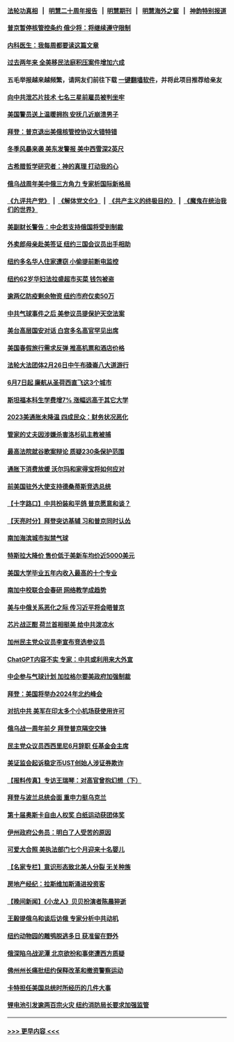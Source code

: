 #### [法轮功真相](https://github.com/gfw-breaker/truth/blob/master/README.md?t=0) &nbsp;&nbsp;|&nbsp;&nbsp; [明慧二十周年报告](https://github.com/gfw-breaker/mh-reports/blob/master/README.md?t=0) &nbsp;&nbsp;|&nbsp;&nbsp;[明慧期刊](https://github.com/gfw-breaker/mh-qikan) &nbsp;&nbsp;|&nbsp;&nbsp; [明慧海外之窗](https://github.com/gfw-breaker/mh-news/blob/master/README.md?t=0) &nbsp;&nbsp;|&nbsp;&nbsp; [神韵特别报道](https://github.com/gfw-breaker/mh-news/blob/master/shenyun.md?t=0)
#### [普京暂停核管控条约 俄少将：将继续遵守限制](../pages/nsc412/n13935788.md?t=02230343) 
#### [内科医生：我每周都要读这篇文章](../pages/nsc412/n13935219.md?t=02230343) 
#### [过去两年来 全美移民法庭积压案件增加六成](../pages/nsc412/n13935251.md?t=02230343) 
#### 五毛举报越来越频繁，请网友们前往下载 [一键翻墙软件](https://github.com/gfw-breaker/ssr-accounts)，并将此项目推荐给亲友
#### [向中共泄芯片技术 七名三星前雇员被判坐牢](../pages/nsc412/n13935767.md?t=02230343) 
#### [美国警员送上温暖拥抱 安抚几近崩溃男子](../pages/nsc412/n13935122.md?t=02230343) 
#### [拜登：普京退出美俄核管控协议大错特错](../pages/nsc412/n13935588.md?t=02230343) 
#### [冬季风暴来袭 美东发警报 美中西雪深2英尺](../pages/nsc412/n13935622.md?t=02230343) 
#### [古希腊哲学研究者：神的真理 打动我的心](../pages/nsc412/n13935136.md?t=02230343) 
#### [俄乌战周年美中俄三方角力 专家析国际新格局](../pages/nsc412/n13934906.md?t=02230343) 
#### [《九评共产党》](https://github.com/begood0513/9ping.md/blob/master/README.md) &nbsp;|&nbsp; [《解体党文化》](../../../../jtdwh.md/blob/master/README.md)  &nbsp;|&nbsp; [《共产主义的终极目的》](../../../../gczydzjmd.md/blob/master/README.md) &nbsp;|&nbsp; [《魔鬼在统治我们的世界》](../../../../mgztzwmdsj.md/blob/master/README.md) 
#### [美副财长警告：中企若支持俄国将受到制裁](../pages/nsc412/n13935247.md?t=02230343) 
#### [外卖郎母亲赴美签证 纽约三国会议员出手相助](../pages/nsc412/n13935259.md?t=02230343) 
#### [纽约多名华人住家遭窃 小偷提前断电监控](../pages/nsc412/n13935241.md?t=02230343) 
#### [纽约62岁华妇法拉盛超市买菜 钱包被盗](../pages/nsc412/n13935237.md?t=02230343) 
#### [逾两亿防疫剩余物资 纽约市府仅卖50万](../pages/nsc412/n13935223.md?t=02230343) 
#### [中共气球事件之后 美参议员提保护天空法案](../pages/nsc412/n13935184.md?t=02230343) 
#### [美台高层国安对话 白宫多名高官罕见出席](../pages/nsc412/n13935207.md?t=02230343) 
#### [美国春假旅行需求反弹 推高机票和酒店价格](../pages/nsc412/n13935075.md?t=02230343) 
#### [法轮大法团体2月26日中午布碌崙八大道游行](../pages/nsc412/n13935225.md?t=02230343) 
#### [6月7日起 廉航从圣荷西直飞这3个城市](../pages/nsc412/n13935197.md?t=02230343) 
#### [斯坦福本科生学费增7% 涨幅远高于其它大学](../pages/nsc412/n13935194.md?t=02230343) 
#### [2023美通胀未降温 四成民众：财务状况恶化](../pages/nsc412/n13935174.md?t=02230343) 
#### [管家的丈夫因涉嫌杀害洛杉矶主教被捕](../pages/nsc412/n13935145.md?t=02230343) 
#### [最高法院就谷歌案辩论 质疑230条保护范围](../pages/nsc412/n13934917.md?t=02230343) 
#### [通胀下消费放缓 沃尔玛和家得宝将如何应对](../pages/nsc412/n13935011.md?t=02230343) 
#### [前美国驻外大使支持德桑蒂斯竞选总统](../pages/nsc412/n13934996.md?t=02230343) 
#### [【十字路口】中共扮装和平鸽 普京愿意和谈？](../pages/nsc412/n13934851.md?t=02230343) 
#### [【天亮时分】拜登突访基辅 习和普京同时认怂](../pages/nsc412/n13934937.md?t=02230343) 
#### [南加海滨城市拟禁气球](../pages/nsc412/n13935027.md?t=02230343) 
#### [特斯拉大降价 售价低于美新车均价近5000美元](../pages/nsc412/n13935002.md?t=02230343) 
#### [美国大学毕业五年内收入最高的十个专业](../pages/nsc412/n13934945.md?t=02230343) 
#### [南加中校联合会春研 网络教学成趋势](../pages/nsc412/n13935014.md?t=02230343) 
#### [美与中俄关系恶化之际 传习近平将会晤普京](../pages/nsc412/n13934888.md?t=02230343) 
#### [芯片战正酣 荷兰首相挺美 给中共泼凉水](../pages/nsc412/n13934957.md?t=02230343) 
#### [加州民主党众议员李宣布竞选参议员](../pages/nsc412/n13934896.md?t=02230343) 
#### [ChatGPT内容不实 专家：中共或利用来大外宣](../pages/nsc412/n13934885.md?t=02230343) 
#### [中企参与气球计划 加拉格尔要美政府加强制裁](../pages/nsc412/n13934844.md?t=02230343) 
#### [拜登：美国将举办2024年北约峰会](../pages/nsc412/n13934914.md?t=02230343) 
#### [对抗中共 美军在印太多个小机场获使用许可](../pages/nsc412/n13934892.md?t=02230343) 
#### [俄乌战一周年前夕 拜登普京隔空交锋](../pages/nsc412/n13934895.md?t=02230343) 
#### [民主党众议员西西里尼6月辞职 任基金会主席](../pages/nsc412/n13934863.md?t=02230343) 
#### [美证监会起诉稳定币UST创始人涉证券欺诈](../pages/nsc412/n13934537.md?t=02230343) 
#### [【报料传真】专访王瑞琴：对高官曾抱幻想（下）](../pages/nsc412/n13932987.md?t=02230343) 
#### [拜登与波兰总统会面 重申力挺乌克兰](../pages/nsc412/n13934815.md?t=02230343) 
#### [第十届奥斯卡自由人权奖 白纸运动获团体奖](../pages/nsc412/n13934490.md?t=02230343) 
#### [伊州政府公务员：明白了人受苦的原因](../pages/nsc412/n13934333.md?t=02230343) 
#### [可爱大合照 美执法部门七个月迎来十名婴儿](../pages/nsc412/n13934612.md?t=02230343) 
#### [【名家专栏】意识形态致北美人分裂 无关种族](../pages/nsc412/n13934789.md?t=02230343) 
#### [房地产经纪：拉斯维加斯涌进投资客](../pages/nsc412/n13934665.md?t=02230343) 
#### [【晚间新闻】《小龙人》贝贝扮演者陈晨猝逝](../pages/nsc412/n13934667.md?t=02230343) 
#### [王毅提俄乌和谈后访俄 专家分析中共动机](../pages/nsc412/n13934301.md?t=02230343) 
#### [纽约动物园的雕鸮脱逃多日 获准留在野外](../pages/nsc412/n13934480.md?t=02230343) 
#### [俄深陷乌战泥潭 北京欲扮和事佬遭西方质疑](../pages/nsc412/n13934567.md?t=02230343) 
#### [佛州州长痛批纽约保释改革和撤资警察运动](../pages/nsc412/n13934531.md?t=02230343) 
#### [卡特担任美国总统时所经历的几件大事](../pages/nsc412/n13934436.md?t=02230343) 
#### [锂电池引发逾两百宗火灾  纽约消防局长要求加强监管](../pages/nsc412/n13934538.md?t=02230343) 

----
#### [ >>> 更早内容 <<< ](../indexes/nsc412-earlier.md)
